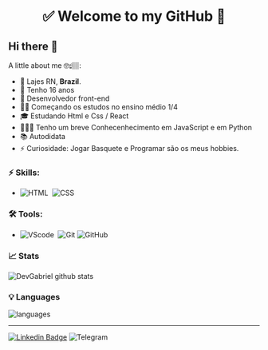 <h1 align="center"> 
	✅ Welcome to my GitHub 🚀
</h1>

## Hi there 👋
A little about me 🤓☝🏽:

- 🌵  Lajes RN, **Brazil**.
- 📆 Tenho 16 anos
- 💼 Desenvolvedor front-end
- 👨‍🎓 Começando os estudos no ensino médio 1/4
- 🎓 Estudando Html e Css / React
- 🙋🏽‍♂️ Tenho um breve Conhecenhecimento em JavaScript e em Python
- 📚 Autodidata
- ⚡ Curiosidade: Jogar Basquete e Programar são os meus hobbies. 

### ⚡ Skills:
- ![HTML](https://img.shields.io/badge/HTML5-E34F26?style=for-the-badge&logo=html5&logoColor=white)&nbsp;  ![CSS](https://img.shields.io/badge/CSS3-1572B6?style=for-the-badge&logo=css3&logoColor=white)&nbsp;


### 🛠 Tools:
- ![VScode](https://img.shields.io/badge/vscode-4285F4?style=for-the-badge&logo=vscode&logoColor=white)&nbsp;  ![Git](https://img.shields.io/badge/-Git-F05032?&logo=git&logoColor=FFFFFF) ![GitHub](https://img.shields.io/badge/-GitHub-181717?&logo=GitHub&logoColor=FFFFFF)

### 📈 Stats 
![DevGabriel github stats](https://github-readme-stats.vercel.app/api?username=VictorGabriel13&theme=cobalt&show_icons=true)

### 💡  Languages 
![languages](https://github-readme-stats.vercel.app/api/top-langs/?username=VictorGabriel13&hide=scss&layout=compact&theme=cobalt&title_color=2ED3EA)

<hr>

[![Linkedin Badge](https://img.shields.io/badge/-LinkedIn-blue?style=flat-square&logo=Linkedin&logoColor=white&link=https://www.linkedin.com/in/gb8may/)](https://www.linkedin.com/in/gb8may/)
 ![Telegram](https://img.shields.io/badge/-Telegram-26A5E4?&logo=telegram&logoColor=FFFFFF)

